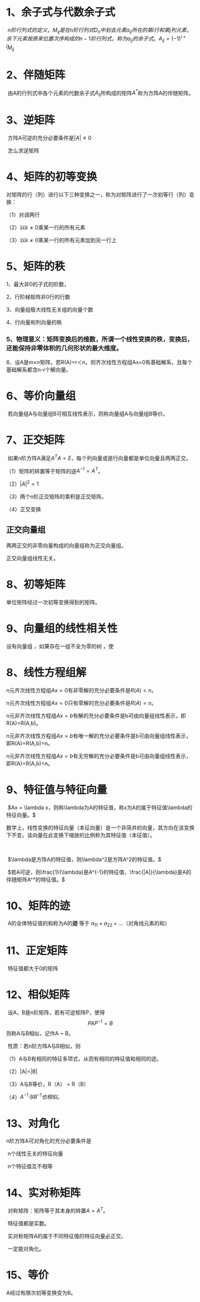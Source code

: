 # 1、余子式与代数余子式

​		$n阶行列式的定义，M_{ij}是在n阶行列式D_n中划去元素a_{ij}所在的第i行和第j列元素，余下元素按原来位置次序构成的n-1阶行列式，称为a_{ij}的余子式。A_{ij} = (-1)^{i+j}M_{ij}$



# 2、伴随矩阵

​		由A的行列式中各个元素的代数余子式$A_{ij}$所构成的矩阵$A^*$称为方阵A的伴随矩阵。



# 3、逆矩阵

​		方阵A可逆的充分必要条件是$|A|\neq 0$

​		怎么求逆矩阵



# 4、矩阵的初等变换

​		对矩阵的行（列）进行以下三种变换之一，称为对矩阵进行了一次初等行（列）变换：

（1）对调两行

（2）以$k \neq 0$乘某一行的所有元素

（3）以$k \neq 0$乘某一行的所有元素加到另一行上



# 5、矩阵的秩

1、最大非0的子式的阶数，

2、行阶梯矩阵非0行的行数

3、向量组极大线性无关组的向量个数

4、行向量和列向量的秩

### 5、物理意义：矩阵变换后的维数，所谓一个线性变换的秩，变换后，还能保持非零体积的几何形状的最大维度。



6、设A是m×n矩阵，若R(A)=r＜n，则齐次线性方程组Ax=0有基础解系，且每个基础解系都含n-r个解向量。



# 6、等价向量组

​		若向量组A与向量组B可相互线性表示，则称向量组A与向量组B等价。



# 7、正交矩阵

​		如果n阶方阵A满足$A^TA=E$，每个列向量或是行向量都是单位向量且两两正交。

（1）矩阵的转置等于矩阵的逆$A^{-1}=A^T$。

（2）$|A|^2=1$

（3）两个n阶正交矩阵的乘积是正交矩阵。

（4）正交变换





## 正交向量组

两两正交的非零向量构成的向量组称为正交向量组。

正交向量组线性无关。



# 8、初等矩阵

单位矩阵经过一次初等变换得到的矩阵。



# 9、向量组的线性相关性

设有向量组      ，如果存在一组不全为零的树    ，使



# 8、线性方程组解

n元齐次线性方程组$Ax=0$有非零解的充分必要条件是$R(A)<n$。

n元齐次线性方程组$Ax=0$只有零解的充分必要条件是$R(A)=n$。



n元非齐次线性方程组$Ax=b$有解的充分必要条件是b可由向量组线性表示，即R(A)=R(A,b)。

n元非齐次线性方程组$Ax=b$有唯一解的充分必要条件是b可由向量组线性表示，即R(A)=R(A,b)=n。

n元非齐次线性方程组$Ax=b$有无穷解的充分必要条件是b可由向量组线性表示，即R(A)=R(A,b)<n。





# 9、特征值与特征向量

​		$Ax = \lambda x，则称\lambda为A的特征值，称x为A的属于特征值\lambda的特征向量。$

​		数学上，线性变换的特征向量（本征向量）是一个非简并的向量，其方向在该变换下不变。该向量在此变换下缩放的比例称为其特征值（本征值）。

​		

​		$\lambda是方阵A的特征值，则\lambda^2是方阵A^2的特征值。$

​		$若A可逆，则\frac{1}{\lambda}是A^{-1}的特征值，\frac{|A|}{\lambda}是A的伴随矩阵A^*的特征值。$



# 10、矩阵的迹

​		A的全体特征值的和称为A的**迹**   等于	$a_{11}+a_{22}+...$（对角线元素的和）



# 11、正定矩阵

​		特征值都大于0的矩阵



# 12、相似矩阵

​		设A，B是n阶矩阵，若有可逆矩阵P，使得
$$
PAP^{-1}=B
$$
​		则称A与B相似，记作A ~ B。

​		性质：若n阶方阵A与B相似，则

（1）A与B有相同的特征多项式，从而有相同的特征值和相同的迹。

（2）|A|=|B|

（3）A与B等价，R（A） =  R（B）

（4）$A^{-1}与B^{-1}也相似。$

# 13、对角化

n阶方阵A可对角化的充分必要条件是

​																n个线性无关的特征向量

​																n个特征值互不相等



# 14、实对称矩阵

​		对称矩阵：矩阵等于其本身的转置$A = A^T$。

​		特征值都是实数。

​		实对称矩阵A的属于不同特征值的特征向量必正交。

​		一定能对角化。



# 15、等价

A经过有限次初等变换变为B。

​				


